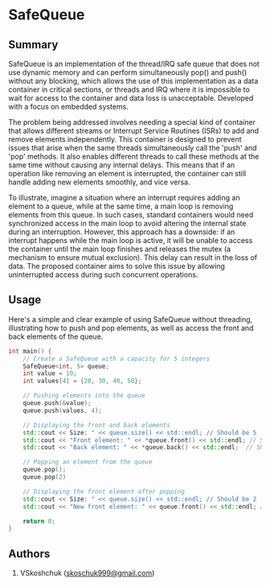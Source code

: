 SafeQueue
==========================

## Summary
SafeQueue is an implementation of the thread/IRQ safe queue that does not use dynamic memory and can perform simultaneously pop() and push() without any blocking, which allows the use of this implementation as a data container in critical sections, or threads and IRQ where it is impossible to wait for access to the container and data loss is unacceptable. Developed with a focus on embedded systems.

The problem being addressed involves needing a special kind of container that allows different streams or Interrupt Service Routines (ISRs) to add and remove elements independently. This container is designed to prevent issues that arise when the same threads simultaneously call the 'push' and 'pop' methods. It also enables different threads to call these methods at the same time without causing any internal delays. This means that if an operation like removing an element is interrupted, the container can still handle adding new elements smoothly, and vice versa.

To illustrate, imagine a situation where an interrupt requires adding an element to a queue, while at the same time, a main loop is removing elements from this queue. In such cases, standard containers would need synchronized access in the main loop to avoid altering the internal state during an interruption. However, this approach has a downside: if an interrupt happens while the main loop is active, it will be unable to access the container until the main loop finishes and releases the mutex (a mechanism to ensure mutual exclusion). This delay can result in the loss of data. The proposed container aims to solve this issue by allowing uninterrupted access during such concurrent operations.

## Usage
Here's a simple and clear example of using SafeQueue without threading, illustrating how to push and pop elements, as well as access the front and back elements of the queue.
```c++
int main() {
    // Create a SafeQueue with a capacity for 5 integers
    SafeQueue<int, 5> queue;
    int value = 10;
    int values[4] = {20, 30, 40, 50};

    // Pushing elements into the queue
    queue.push(&value);
    queue.push(values, 4);

    // Displaying the front and back elements
    std::cout << Size: " << queue.size() << std::endl; // Should be 5
    std::cout << "Front element: " << *queue.front() << std::endl; // Should be 10
    std::cout << "Back element: " << *queue.back() << std::endl;  // Should be 50

    // Popping an element from the queue
    queue.pop();
    queue.pop(2)

    // Displaying the front element after popping
    std::cout << Size: " << queue.size() << std::endl; // Should be 2
    std::cout << "New front element: " << queue.front() << std::endl; // Should be 40

    return 0;
}
```

## Authors
1. VSkoshchuk (<skoschuk999@gmail.com>)
